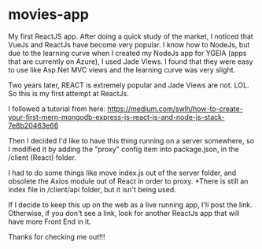 # movies-app

My first ReactJS app.  After doing a quick study of the market, I noticed that VueJs and ReactJs have become very popular.
I know how to NodeJs, but due to the learning curve when I created my NodeJs app for YGEIA (apps that are currently on Azure),
I used Jade Views.  I found that they were easy to use like Asp.Net MVC views and the learning curve was very slight.

Two years later, REACT is extremely popular and Jade Views are not. LOL. So this is my first attempt at ReactJs.

I followed a tutorial from here: 
https://medium.com/swlh/how-to-create-your-first-mern-mongodb-express-js-react-js-and-node-js-stack-7e8b20463e66

Then I decided I'd like to have this thing running on a server somewhere, so I modified it by adding the "proxy" config item
into package.json, in the /client (React) folder.

I had to do some things like move index.js out of the server folder, and obsolete the Axios module out of React in order to proxy.
*There is still an index file in /client/api folder, but it isn't being used.

If I decide to keep this up on the web as a live running app, I'll post the link.  Otherwise, if you don't see a link, look for another
ReactJs app that will have more Front End in it.

Thanks for checking me out!!!
